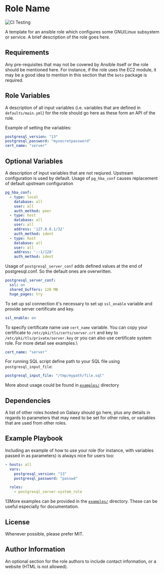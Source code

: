 # Role Name
![CI Testing](https://github.com/linux-system-roles/template/workflows/tox/badge.svg)

A template for an ansible role which configures some GNU/Linux subsystem or
service. A brief description of the role goes here.

## Requirements

Any pre-requisites that may not be covered by Ansible itself or the role should
be mentioned here. For instance, if the role uses the EC2 module, it may be a
good idea to mention in this section that the `boto` package is required.

## Role Variables

A description of all input variables (i.e. variables that are defined in
`defaults/main.yml`) for the role should go here as these form an API of the
role.

Example of setting the variables:

```yaml
postgresql_version: "13"
postgresql_password: "mysecretpassword"
cert_name: "server"
```
## Optional Variables
A description of input variables that are not reqiured. Upstream configuration is used by default.
Usage of `pg_hba_conf` causes replacement of default upstream configuration
```yaml
pg_hba_conf:
  - type: local
    database: all
    user: all
    auth_method: peer
  - type: host
    database: all
    user: all
    address: '127.0.0.1/32'
    auth_method: ident
  - type: host
    database: all
    user: all
    address: '::1/128'
    auth_method: ident
```
Usage of `postgresql_server_conf` adds defined values at the end of postgresql.conf.
So the default ones are overwritten.
```yaml
postgresql_server_conf:
  ssl: on
  shared_buffers: 128 MB
  huge_pages: try
```
To set up ssl connection it's necessary to set up `ssl_enable` variable and provide server certificate and key.
```yaml
ssl_enable: on
```
To specify certificate name use `cert_name` variable.
You can copy your certificate to `/etc/pki/tls/certs/server.crt` and key to `/etc/pki/tls/private/server.key` or
you can also use certificate system role. For more detail see examples.\
```yaml
cert_name: "server"
```

For running SQL script define path to your SQL file using `postgresql_input_file`:
```yaml
postgresql_input_file: "/tmp/mypath/file.sql"
```
More about usage could be found in [`examples/`](examples) directory


## Dependencies

A list of other roles hosted on Galaxy should go here, plus any details in
regards to parameters that may need to be set for other roles, or variables
that are used from other roles.

## Example Playbook

Including an example of how to use your role (for instance, with variables
passed in as parameters) is always nice for users too:

```yaml
- hosts: all
  vars:
    postgresql_version: "13"
    postgresql_password: "passwd"

  roles:
    - postgresql_server-system_role
```

13More examples can be provided in the [`examples/`](examples) directory. These
can be useful especially for documentation.

## License

Whenever possible, please prefer MIT.

## Author Information

An optional section for the role authors to include contact information, or a
website (HTML is not allowed).
